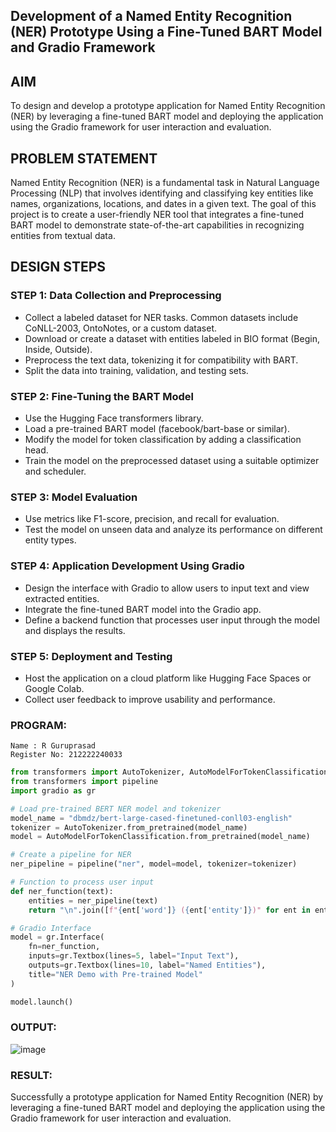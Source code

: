 ## Development of a Named Entity Recognition (NER) Prototype Using a Fine-Tuned BART Model and Gradio Framework
## AIM
To design and develop a prototype application for Named Entity Recognition (NER) by leveraging a fine-tuned BART model and deploying the application using the Gradio framework for user interaction and evaluation.

## PROBLEM STATEMENT
Named Entity Recognition (NER) is a fundamental task in Natural Language Processing (NLP) that involves identifying and classifying key entities like names, organizations, locations, and dates in a given text. The goal of this project is to create a user-friendly NER tool that integrates a fine-tuned BART model to demonstrate state-of-the-art capabilities in recognizing entities from textual data.


## DESIGN STEPS
### STEP 1: Data Collection and Preprocessing
 - Collect a labeled dataset for NER tasks. Common datasets include CoNLL-2003, OntoNotes, or a custom dataset.
 - Download or create a dataset with entities labeled in BIO format (Begin, Inside, Outside).
 - Preprocess the text data, tokenizing it for compatibility with BART.
 - Split the data into training, validation, and testing sets.

### STEP 2: Fine-Tuning the BART Model
 - Use the Hugging Face transformers library.
 - Load a pre-trained BART model (facebook/bart-base or similar).
 - Modify the model for token classification by adding a classification head.
 - Train the model on the preprocessed dataset using a suitable optimizer and scheduler.
### STEP 3: Model Evaluation
 - Use metrics like F1-score, precision, and recall for evaluation.
 - Test the model on unseen data and analyze its performance on different entity types.
### STEP 4: Application Development Using Gradio
 - Design the interface with Gradio to allow users to input text and view extracted entities.
 - Integrate the fine-tuned BART model into the Gradio app.
 - Define a backend function that processes user input through the model and displays the results.
### STEP 5: Deployment and Testing
 - Host the application on a cloud platform like Hugging Face Spaces or Google Colab.
 - Collect user feedback to improve usability and performance.
### PROGRAM:

```
Name : R Guruprasad
Register No: 212222240033
```

```python
from transformers import AutoTokenizer, AutoModelForTokenClassification
from transformers import pipeline
import gradio as gr

# Load pre-trained BERT NER model and tokenizer
model_name = "dbmdz/bert-large-cased-finetuned-conll03-english"
tokenizer = AutoTokenizer.from_pretrained(model_name)
model = AutoModelForTokenClassification.from_pretrained(model_name)

# Create a pipeline for NER
ner_pipeline = pipeline("ner", model=model, tokenizer=tokenizer)

# Function to process user input
def ner_function(text):
    entities = ner_pipeline(text)
    return "\n".join([f"{ent['word']} ({ent['entity']})" for ent in entities])

# Gradio Interface
model = gr.Interface(
    fn=ner_function,
    inputs=gr.Textbox(lines=5, label="Input Text"),
    outputs=gr.Textbox(lines=10, label="Named Entities"),
    title="NER Demo with Pre-trained Model"
)

model.launch()
```

### OUTPUT:
![image](https://github.com/user-attachments/assets/fb33ef4a-727a-4a89-9173-274521ff58b0)

### RESULT:
Successfully a prototype application for Named Entity Recognition (NER) by leveraging a fine-tuned BART model and deploying the application using the Gradio framework for user interaction and evaluation.
